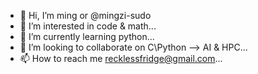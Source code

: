 - 👋 Hi, I’m ming or @mingzi-sudo
- 👀 I’m interested in code & math...
- 🌱 I’m currently learning python...
- 💞️ I’m looking to collaborate on C\Python --> AI & HPC...
- 📫 How to reach me recklessfridge@gmail.com...

<!---
mingzi-sudo/mingzi-sudo is a ✨ special ✨ repository because its `README.md` (this file) appears on your GitHub profile.
You can click the Preview link to take a look at your changes.
--->
